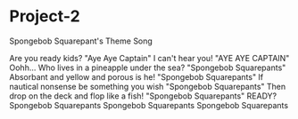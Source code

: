 # Project-2

Spongebob Squarepant's Theme Song

Are you ready kids? "Aye Aye Captain"
I can't hear you! "AYE AYE CAPTAIN"
Oohh...
Who lives in a pineapple under the sea?
"Spongebob Squarepants"
Absorbant and yellow and porous is he!
"Spongebob Squarepants"
If nautical nonsense be something you wish
"Spongebob Squarepants"
Then drop on the deck and flop like a fish!
"Spongebob Squarepants"
READY?
Spongebob Squarepants
Spongebob Squarepants
Spongebob Squarepants
